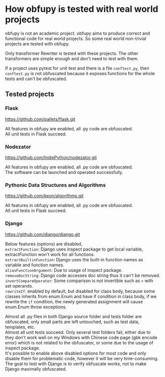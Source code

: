 # How obfupy is tested with real world projects

obfupy is not an academic project. obfupy aims to produce correct and functional code for real world projects. So some real world non-trivial projects are tested with obfupy.

Only transformer Rewriter is tested with these projects. The other transformers are simple enough and don't need to test with them.

If a project uses pytest for unit test and there is a file `conftest.py`, then `conftest.py` is not obfuscated because it exposes functions for the whole tests and can't be obfuscated.

## Tested projects

### Flask

https://github.com/pallets/flask.git

All features in obfupy are enabled, all .py code are obfuscated.  
All unit tests in Flask succeed.

### Nodezator

https://github.com/IndiePython/nodezator.git

All features in obfupy are enabled, all .py code are obfuscated.  
The software can be launched and operated successfully.

### Pythonic Data Structures and Algorithms

https://github.com/keon/algorithms.git

All features in obfupy are enabled, all .py code are obfuscated.  
All unit tests in Flask succeed.

### Django

https://github.com/django/django.git

Below features (options) are disabled,  
`extractFunction`: Django uses inspect package to get local variable, extractFunction won't work for all functions.  
`extractBuiltinFunction`: Django uses the built-in function names as variable and function names.  
`aliasFunctionArgument`: Due to usage of inspect package.  
`removeDocString`: Django code accesses doc string thus it can't be removed.  
`invertCompareOperator`: Some comparison is not invertible such as `<` with set operands.  
`rewriteIf`: enabled by default, but disabled for class body, because some classes inherits from enum.Enum and have if condition in class body, if we rewrite the `if` condition, the newly generated assignment will cause enum.Enum throw exceptions.  

Almost all .py files in both Django source folder and tests folder are obfuscated, only small parts are left untouched, such as test data, templates, etc.  
Almost all unit tests succeed. Only several test folders fail, either due to they don't work well on my Windows with Chinese code page (gbk encode error) which is not related to the obfuscator, or some due to the usage of inspect package.  
It's possible to enable above disabled options for most code and only disable them for problematic code, however it will be very time-consuming. The goal to test with Django is to verify obfuscate works, not to make Django maximally obfuscated.
